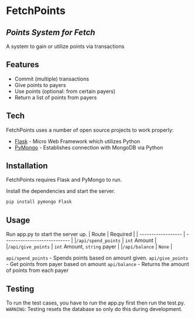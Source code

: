 # FetchPoints

## _Points System for Fetch_

A system to gain or utilize points via transactions

## Features

- Commit (multiple) transactions
- Give points to payers
- Use points (optional: from certain payers)
- Return a list of points from payers

## Tech

FetchPoints uses a number of open source projects to work properly:

- [Flask] - Micro Web Framework which utilizes Python 
- [PyMongo] - Establishes connection with MongoDB via Python

## Installation

FetchPoints requires Flask and PyMongo to run.

Install the dependencies and start the server.

```sh
pip install pymongo Flask
```

## Usage
Run app.py to start the server up.
| Route              | Required                     |
| ------------------ | ---------------------------- |
|`/api/spend_points` | `int` Amount                 |
|`/api/give_points`  | `int` Amount, `string` payer |
|`/api/balance`      | `None`                       |

`api/spend_points` - Spends points based on amount given. 
`api/give_points` - Get points from payer based on amount
`api/balance` - Returns the amount of points from each payer


## Testing
To run the test cases, you have to run the app.py first then run the test.py. 
`WARNING`: Testing resets the database so only do this during development.

[//]: # (These are reference links used in the body of this note and get stripped out when the markdown processor does its job. There is no need to format nicely because it shouldn't be seen. Thanks SO - http://stackoverflow.com/questions/4823468/store-comments-in-markdown-syntax)
   [Flask]: https://flask.palletsprojects.com/en/2.0.x/
   [PyMongo]: https://pymongo.readthedocs.io/en/stable/
   
   [MarkDownCredit]: dillinger.io
